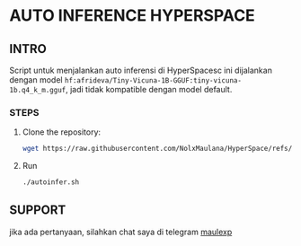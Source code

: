 # AUTO INFERENCE HYPERSPACE
## INTRO
Script untuk menjalankan auto inferensi di HyperSpacesc ini dijalankan dengan model `hf:afrideva/Tiny-Vicuna-1B-GGUF:tiny-vicuna-1b.q4_k_m.gguf`, jadi tidak kompatible dengan model default.
### STEPS
1. Clone the repository:
   ```bash
   wget https://raw.githubusercontent.com/NolxMaulana/HyperSpace/refs/heads/main/autoinfer.sh && chmod +x autoinfer.sh
   ```
2. Run
   ```bash
   ./autoinfer.sh
   ```
## SUPPORT
jika ada pertanyaan, silahkan chat saya di telegram [maulexp](https://t.me/MaulExp)
